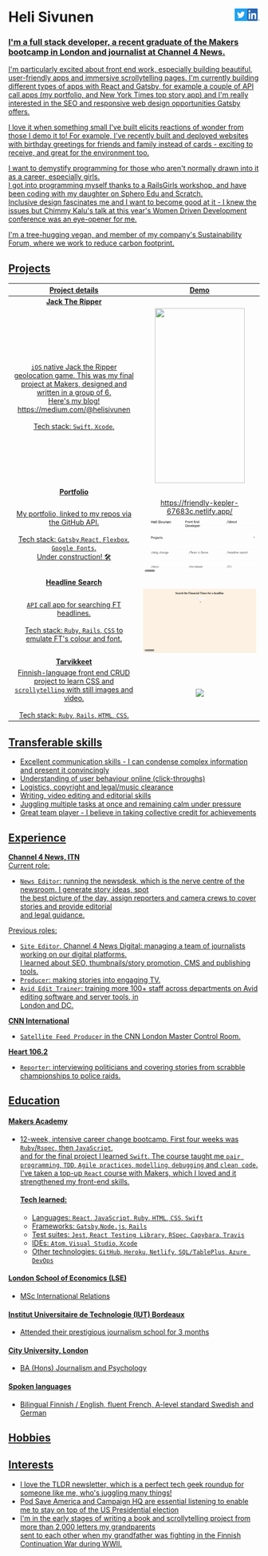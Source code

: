 # Heli Sivunen <a  href="https://www.linkedin.com/in/heli-sivunen/"> <img align="right" src="/public/LI-In-Bug.png" width="25" height="25"/><a  href="https://twitter.com/Heli_Sivunen"> <img align="right" src="/public/Twitter_Social_Icon_Square_Color.png" width="25" height="25"/>

### I'm a full stack developer, a recent graduate of the Makers bootcamp in London and journalist at Channel 4 News.  
I'm particularly excited about front end work, especially building beautiful, user-friendly apps and immersive scrollytelling pages. I'm currently building different types of apps with React and Gatsby, for example a couple of API call apps (my portfolio, and New York Times top story app)  and I'm
really interested in the SEO and responsive web design opportunities Gatsby offers.  

I love it when something small I've built elicits reactions of wonder from those I demo it to! For example, I've recently built and deployed
websites with birthday greetings for friends and family instead of cards - exciting to receive, and great for the environment too.   

I want to demystify programming for those who aren't normally drawn into it as a career, especially girls.  
I got into programming myself thanks to a RailsGirls workshop, and have been coding with my daughter on Sphero Edu and Scratch.  
Inclusive design fascinates me and I want to become good at it - I knew the issues but Chimmy Kalu's talk at this year's Women Driven Development conference was an eye-opener for me.  

I'm a tree-hugging vegan, and member of my company's Sustainability Forum, where we work to reduce carbon footprint.

## Projects

|    Project details                                        |    Demo                                        |  
| :-------------------------------------------------: | :-------------------------------------------------: |  
|     **Jack The Ripper**
`iOS` native Jack the Ripper geolocation game. This was my final project at Makers,  designed and written in a group of 6. <br />Here's my blog! https://medium.com/@helisivunen <br /><br />Tech stack: `Swift`, `Xcode`.                   |     <img src="/public/JackTheRipper.gif" width="180" height="350"/>
|         **Portfolio**
|              My portfolio, linked to my repos via the GitHub API. <br /><br /> Tech stack: `Gatsby`,`React`, `Flexbox`, `Google Fonts`. <br /> Under construction! 🛠                                         |https://friendly-kepler-67683c.netlify.app/ <img src="/public/Portfolio.gif"/> |
|         **Headline Search**
|              `API` call app for searching FT headlines. <br /><br />Tech stack: `Ruby`, `Rails`, `CSS` to emulate FT's colour and font.                                          |  <img src="/public/FT.gif"/>|
|         **Tarvikkeet**                              |                                                   |
|              Finnish-language front end CRUD project to learn CSS and `scrollytelling` with still images and video. <br /><br /> Tech stack: `Ruby`, `Rails`, `HTML`, `CSS`.                                          | <img src="/public/Tarvikkeet_small.gif"/>

## Transferable skills

- Excellent communication skills - I can condense complex information and present it convincingly
- Understanding of user behaviour online (click-throughs)
- Logistics, copyright and legal/music clearance
- Writing, video editing and editorial skills
- Juggling multiple tasks at once and remaining calm under pressure
- Great team player - I believe in taking collective credit for achievements

## Experience

**Channel 4 News, ITN**     
Current role:
- `News Editor`: running the newsdesk, which is the nerve centre of the newsroom. I generate story ideas, spot  
  the best picture of the day, assign reporters and camera crews to cover stories and provide editorial  
  and legal guidance.

Previous roles:   
- `Site Editor`, Channel 4 News Digital: managing a team of journalists working on our digital platforms.  
  I learned about SEO, thumbnails/story promotion, CMS and publishing tools.  
- `Producer`: making stories into engaging TV.
- `Avid Edit Trainer`: training more 100+ staff across departments on Avid editing software and server tools, in  
  London and DC.

**CNN International**   
- `Satellite Feed Producer` in the CNN London Master Control Room.  

**Heart 106.2**  
- `Reporter`: interviewing politicians and covering stories from scrabble championships to police raids.


## Education

#### Makers Academy

- 12-week, intensive career change bootcamp. First four weeks was `Ruby`/`Rspec`, then `JavaScript`,  
  and for the final project I learned `Swift`. The course taught me `pair programming`, `TDD`, `Agile practices`, `modelling`, `debugging` and `clean code`. I've taken a top-up `React` course with Makers, which I loved  and it strengthened my front-end skills.

    #### Tech learned:
    -	Languages: `React`, `JavaScript`, `Ruby`, `HTML`, `CSS`, `Swift`  
    -	Frameworks: `Gatsby`,`Node.js`, `Rails`  
    -	Test suites: `Jest`, `React Testing Library`, `RSpec`, `Capybara`, `Travis`  
    -	IDEs: `Atom`, `Visual Studio`, `Xcode`  
    -	Other technologies: `GitHub`, `Heroku`, `Netlify`, `SQL/TablePlus`, `Azure DevOps`   

#### London School of Economics (LSE)

- MSc International Relations

#### Institut Universitaire de Technologie (IUT) Bordeaux

- Attended their prestigious journalism school for 3 months

#### City University, London

- BA (Hons) Journalism and Psychology

#### Spoken languages

- Bilingual Finnish / English, fluent French, A-level standard Swedish and German


## Hobbies


## Interests
- I love the TLDR newsletter, which is a perfect tech geek roundup for someone like me, who's juggling many things!
- Pod Save America and Campaign HQ are essential listening to enable me to stay on top of the US Presidential election
- I'm in the early stages of writing a book and scrollytelling project from more than 2,000 letters my grandparents  
  sent to each other when my grandfather was fighting in the Finnish Continuation War during WWII.
